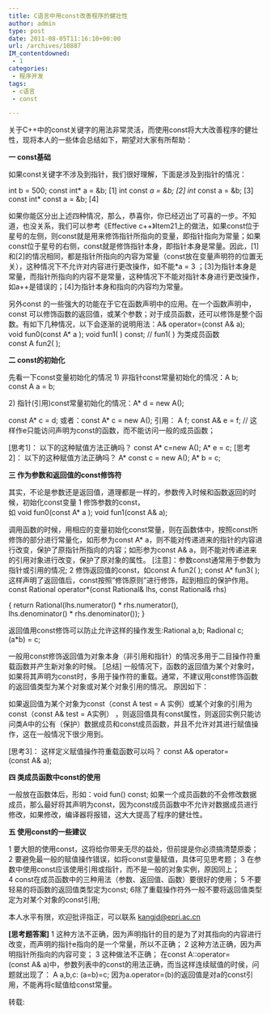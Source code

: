 ```yaml
---
title: C语言中用const改善程序的健壮性
author: admin
type: post
date: 2011-08-05T11:16:10+00:00
url: /archives/10887
IM_contentdowned:
 - 1
categories:
 - 程序开发
tags:
 - c语言
 - const

---
```

关于C++中的const关键字的用法非常灵活，而使用const将大大改善程序的健壮性，现将本人的一些体会总结如下，期望对大家有所帮助：

**一 const基础**

如果const关键字不涉及到指针，我们很好理解，下面是涉及到指针的情况：

int b = 500;
const int* a = &b; [1]
int const *a = &b; [2]
int* const a = &b; [3]
const int* const a = &b; [4]

如果你能区分出上述四种情况，那么，恭喜你，你已经迈出了可喜的一步。不知道，也没关系，我们可以参考《Effective c++》Item21上的做法，如果const位于星号的左侧，则const就是用来修饰指针所指向的变量，即指针指向为常量；如果const位于星号的右侧，const就是修饰指针本身，即指针本身是常量。因此，[1]和[2]的情况相同，都是指针所指向的内容为常量（const放在变量声明符的位置无关），这种情况下不允许对内容进行更改操作，如不能*a = 3 ；[3]为指针本身是常量，而指针所指向的内容不是常量，这种情况下不能对指针本身进行更改操作，如a++是错误的；[4]为指针本身和指向的内容均为常量。

另外const 的一些强大的功能在于它在函数声明中的应用。在一个函数声明中，const 可以修饰函数的返回值，或某个参数；对于成员函数，还可以修饰是整个函数。有如下几种情况，以下会逐渐的说明用法：A& operator=(const A& a);
void fun0(const A* a );
void fun1( ) const; // fun1( ) 为类成员函数
const A fun2( );

**二 const的初始化**

先看一下const变量初始化的情况
1) 非指针const常量初始化的情况：A b;
const A a = b;

2) 指针(引用)const常量初始化的情况：A* d = new A();

const A* c = d;
或者：const A* c = new A();
引用：
A f;
const A& e = f; // 这样作e只能访问声明为const的函数，而不能访问一般的成员函数；

[思考1]： 以下的这种赋值方法正确吗？
const A* c=new A();
A* e = c;
[思考2]： 以下的这种赋值方法正确吗？
A* const c = new A();
A* b = c;

**三 作为参数和返回值的const修饰符**

其实，不论是参数还是返回值，道理都是一样的，参数传入时候和函数返回的时候，初始化const变量
1 修饰参数的const，如 void fun0(const A* a ); void fun1(const A& a);

调用函数的时候，用相应的变量初始化const常量，则在函数体中，按照const所修饰的部分进行常量化，如形参为const A* a，则不能对传递进来的指针的内容进行改变，保护了原指针所指向的内容；如形参为const A& a，则不能对传递进来的引用对象进行改变，保护了原对象的属性。
[注意]：参数const通常用于参数为指针或引用的情况;
2 修饰返回值的const，如const A fun2( ); const A* fun3( );
这样声明了返回值后，const按照”修饰原则”进行修饰，起到相应的保护作用。const Rational operator*(const Rational& lhs, const Rational& rhs)

{
return Rational(lhs.numerator() * rhs.numerator(),
lhs.denominator() * rhs.denominator());
}

返回值用const修饰可以防止允许这样的操作发生:Rational a,b;
Radional c;
(a*b) = c;

一般用const修饰返回值为对象本身（非引用和指针）的情况多用于二目操作符重载函数并产生新对象的时候。
[总结] 一般情况下，函数的返回值为某个对象时，如果将其声明为const时，多用于操作符的重载。通常，不建议用const修饰函数的返回值类型为某个对象或对某个对象引用的情况。
原因如下：

如果返回值为某个对象为const（const A test = A 实例）或某个对象的引用为const（const A& test = A实例） ，则返回值具有const属性，则返回实例只能访问类A中的公有（保护）数据成员和const成员函数，并且不允许对其进行赋值操作，这在一般情况下很少用到。

[思考3]： 这样定义赋值操作符重载函数可以吗？
const A& operator=(const A& a);

**四 类成员函数中const的使用**

一般放在函数体后，形如：void fun() const;
如果一个成员函数的不会修改数据成员，那么最好将其声明为const，因为const成员函数中不允许对数据成员进行修改，如果修改，编译器将报错，这大大提高了程序的健壮性。

**五 使用const的一些建议**

1 要大胆的使用const，这将给你带来无尽的益处，但前提是你必须搞清楚原委；
2 要避免最一般的赋值操作错误，如将const变量赋值，具体可见思考题；
3 在参数中使用const应该使用引用或指针，而不是一般的对象实例，原因同上；
4 const在成员函数中的三种用法（参数、返回值、函数）要很好的使用；
5 不要轻易的将函数的返回值类型定为const;
6除了重载操作符外一般不要将返回值类型定为对某个对象的const引用;

本人水平有限，欢迎批评指正，可以联系 kangjd@epri.ac.cn

**[思考题答案]**
1 这种方法不正确，因为声明指针的目的是为了对其指向的内容进行改变，而声明的指针e指向的是一个常量，所以不正确；
2 这种方法正确，因为声明指针所指向的内容可变；
3 这种做法不正确；
在const A::operator=(const A& a)中，参数列表中的const的用法正确，而当这样连续赋值的时侯，问题就出现了：
A a,b,c:
(a=b)=c;
因为a.operator=(b)的返回值是对a的const引用，不能再将c赋值给const常量。

转载:
